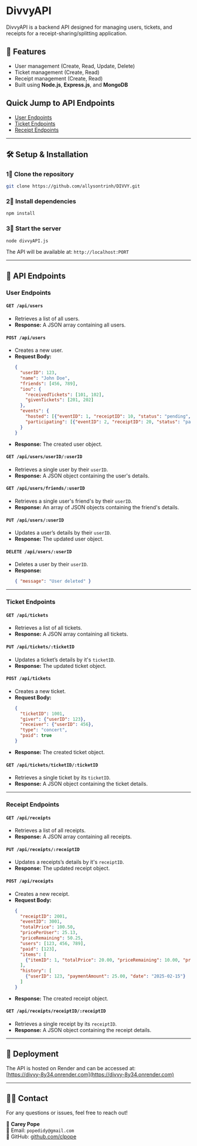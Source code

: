 # DivvyAPI

DivvyAPI is a backend API designed for managing users, tickets, and receipts for a receipt-sharing/splitting application.

## 🚀 Features
- User management (Create, Read, Update, Delete)
- Ticket management (Create, Read)
- Receipt management (Create, Read)
- Built using **Node.js**, **Express.js**, and **MongoDB**

## Quick Jump to API Endpoints
- [User Endpoints]()
- [Ticket Endpoints]()
- [Receipt Endpoints]()
---

## 🛠 Setup & Installation

### **1⃣ Clone the repository**
```sh
git clone https://github.com/allysontrinh/DIVVY.git
```

### **2⃣ Install dependencies**
```sh
npm install
```

### **3⃣ Start the server**
```sh
node divvyAPI.js
```

The API will be available at: `http://localhost:PORT`

---

## 📌 API Endpoints

### **User Endpoints**

#### `GET /api/users`
- Retrieves a list of all users.
- **Response:** A JSON array containing all users.

#### `POST /api/users`
- Creates a new user.
- **Request Body:**  
  ```json
  {
    "userID": 123,
    "name": "John Doe",
    "friends": [456, 789],
    "iou": {
      "receivedTickets": [101, 102],
      "givenTickets": [201, 202]
    },
    "events": {
      "hosted": [{"eventID": 1, "receiptID": 10, "status": "pending", "photos": ["url1", "url2"]}],
      "participating": [{"eventID": 2, "receiptID": 20, "status": "paid", "photos": ["url3"]}]
    }
  }
  ```
- **Response:** The created user object.

#### `GET /api/users/userID/:userID`
- Retrieves a single user by their `userID`.
- **Response:** A JSON object containing the user's details.

#### `GET /api/users/friends/:userID`
- Retrieves a single user's friend's by their `userID`.
- **Response:** An array of JSON objects containing the friend's details.

#### `PUT /api/users/:userID`
- Updates a user’s details by their `userID`.
- **Response:** The updated user object.

#### `DELETE /api/users/:userID`
- Deletes a user by their `userID`.
- **Response:**  
  ```json
  { "message": "User deleted" }
  ```

---

### **Ticket Endpoints**

#### `GET /api/tickets`
- Retrieves a list of all tickets.
- **Response:** A JSON array containing all tickets.

#### `PUT /api/tickets/:ticketID`
- Updates a ticket’s details by it's `ticketID`.
- **Response:** The updated ticket object.
  
#### `POST /api/tickets`
- Creates a new ticket.
- **Request Body:**  
  ```json
  {
    "ticketID": 1001,
    "giver": {"userID": 123},
    "receiver": {"userID": 456},
    "type": "concert",
    "paid": true
  }
  ```
- **Response:** The created ticket object.

#### `GET /api/tickets/ticketID/:ticketID`
- Retrieves a single ticket by its `ticketID`.
- **Response:** A JSON object containing the ticket details.

---

### **Receipt Endpoints**

#### `GET /api/receipts`
- Retrieves a list of all receipts.
- **Response:** A JSON array containing all receipts.

#### `PUT /api/receipts/:receiptID`
- Updates a receipts’s details by it's `receiptID`.
- **Response:** The updated receipt object.
  
#### `POST /api/receipts`
- Creates a new receipt.
- **Request Body:**  
  ```json
  {
    "receiptID": 2001,
    "eventID": 3001,
    "totalPrice": 100.50,
    "pricePerUser": 25.13,
    "priceRemaining": 50.25,
    "users": [123, 456, 789],
    "paid": [123],
    "items": [
      {"itemID": 1, "totalPrice": 20.00, "priceRemaining": 10.00, "pricePerUser": 5.00}
    ],
    "history": [
      {"userID": 123, "paymentAmount": 25.00, "date": "2025-02-15"}
    ]
  }
  ```
- **Response:** The created receipt object.

#### `GET /api/receipts/receiptID/:receiptID`
- Retrieves a single receipt by its `receiptID`.
- **Response:** A JSON object containing the receipt details.

---

## 🔗 Deployment

The API is hosted on Render and can be accessed at:  
[https://divvy-8y34.onrender.com](https://divvy-8y34.onrender.com)

---

## 👩‍💻 Contact
For any questions or issues, feel free to reach out!

👤 **Carey Pope**  
📧 Email: `popedidy@gmail.com`  
🐙 GitHub: [github.com/clpope](https://github.com/clpope)



